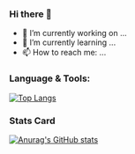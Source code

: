 ### Hi there 👋


<!-- **YOLIN00/YOLIN00** is a ✨ _special_ ✨ repository because its `README.md` (this file) appears on your GitHub profile.

Here are some ideas to get you started: -->

- :iphone: I’m currently working on ...
- :thought_balloon: I’m currently learning ...
- 📫 How to reach me: ...
<!-- - 😄 Pronouns: ...
- ⚡ Fun fact: ... -->
<!-- - 👯 I’m looking to collaborate on ...
- 🤔 I’m looking for help with ...
- 💬 Ask me about ... -->

### Language & Tools:

   [![Top Langs](https://github-readme-stats.vercel.app/api/top-langs/?username=anuraghazra&hide=glsl&layout=compact&&langs_count=6&theme=cobalt)](https://github.com/anuraghazra/github-readme-stats)
### Stats Card
[![Anurag's GitHub stats](https://github-readme-stats.vercel.app/api?username=yolin00&show_icons=true&count_private=true&include_all_commits=true&theme=dracula)](https://github.com/anuraghazra/github-readme-stats)



